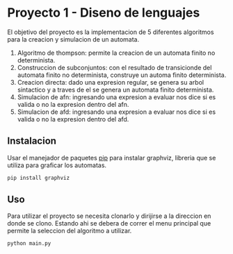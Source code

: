 # Proyecto 1 - Diseno de lenguajes
El objetivo del proyecto es la implementacion de 5 diferentes algoritmos para la creacion y simulacion de un automata.
1. Algoritmo de thompson: permite la creacion de un automata finito no determinista.
2. Construccion de subconjuntos: con el resultado de transicionde del automata finito no determinista, construye un automa finito determinista.
3. Creacion directa: dado una expresion regular, se genera su arbol sintactico y a traves de el se genera un automata finito determinista.
4. Simulacion de afn: ingresando una expresion a evaluar nos dice si es valida o no la expresion dentro del afn.
5. Simulacion de afd: ingresando una expresion a evaluar nos dice si es valida o no la expresion dentro del afd.


## Instalacion
Usar el manejador de paquetes [pip](https://pip.pypa.io/en/stable/) para instalar graphviz, libreria que se utiliza para graficar los automatas.

```bash
pip install graphviz
```

## Uso
Para utilizar el proyecto se necesita clonarlo y dirijirse a la direccion en donde se clono. Estando ahi se debera de correr el menu principal que permite la seleccion del algoritmo a utilizar.

```bash
python main.py
```

